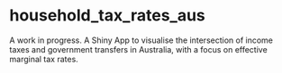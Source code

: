 # household_tax_rates_aus
A work in progress. A Shiny App to visualise the intersection of income taxes and government transfers in Australia, with a focus on effective marginal tax rates.
